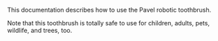 This documentation describes how to use the Pavel robotic toothbrush.

Note that this toothbrush is totally safe to use for children, adults, pets, wildlife, and trees, too.

